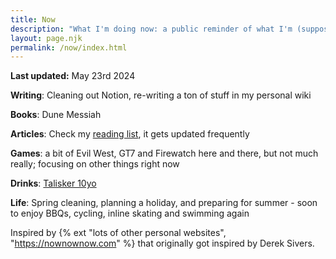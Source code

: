```yaml
---
title: Now
description: "What I'm doing now: a public reminder of what I'm (supposed to be...) doing."
layout: page.njk
permalink: /now/index.html
---
```


**Last updated:** May 23rd 2024

**Writing**: Cleaning out Notion, re-writing a ton of stuff in my personal wiki

**Books**: Dune Messiah

**Articles**: Check my [reading list](/reading/), it gets updated frequently

**Games**: a bit of Evil West, GT7 and Firewatch here and there, but not much really; focusing on other things right now

**Drinks**: [Talisker 10yo](/whisky/#log)

**Life**: Spring cleaning, planning a holiday, and preparing for summer - soon to enjoy BBQs, cycling, inline skating and swimming again

<div class="hr shadow mb1"></div>

Inspired by {% ext "lots of other personal websites", "https://nownownow.com" %} that originally got inspired by Derek Sivers.
